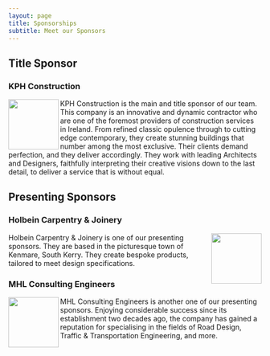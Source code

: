 ```yaml
---
layout: page
title: Sponsorships
subtitle: Meet our Sponsors
---
```


## Title Sponsor

### KPH Construction

<img align="left" width="100" height="100" src="https://www.kenmare.ie/contentFiles/productImages/Large/KPH-Logo1.png">

KPH Construction is the main and title sponsor of our team. This company is an innovative and dynamic contractor who are one of the foremost providers of construction services in Ireland. From refined classic opulence through to cutting edge contemporary, they create stunning buildings that number among the most exclusive. Their clients demand perfection, and they deliver accordingly. They work with leading Architects and Designers, faithfully interpreting their creative visions down to the last detail, to deliver a service that is without equal.

## Presenting Sponsors

### Holbein Carpentry & Joinery

<img align="right" width="100" height="100" src="https://www.kenmare.ie/contentFiles/productImages/Large/Holbein.png">

Holbein Carpentry & Joinery is one of our presenting sponsors. They are based in the picturesque town of Kenmare, South Kerry. They create bespoke products, tailored to meet design specifications. 

### MHL Consulting Engineers

<img align="left" width="100" height="100" src="https://acei.ie/ws-content/uploads/logo-mhl.gif">

MHL Consulting Engineers is another one of our presenting sponsors. Enjoying considerable success since its establishment two decades ago, the company has gained a reputation for specialising in the fields of Road Design, Traffic & Transportation Engineering, and more.

